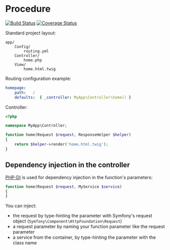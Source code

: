 # Procedure

[![Build Status](https://travis-ci.org/mnapoli/procedure.png?branch=master)](https://travis-ci.org/mnapoli/procedure) [![Coverage Status](https://coveralls.io/repos/mnapoli/procedure/badge.png)](https://coveralls.io/r/mnapoli/procedure)

Standard project layout:

```
app/
    Config/
        routing.yml
    Controller/
        home.php
    View/
        home.html.twig
```

Routing configuration example:

```yml
homepage:
    path:   /
    defaults:  { _controller: MyApp\Controller\home() }
```

Controller:

```php
<?php

namespace MyApp\Controller;

function home(Request $request, ResponseHelper $helper)
{
    return $helper->render('home.html.twig');
}
```

## Dependency injection in the controller

[PHP-DI](http://php-di.org/) is used for dependency injection in the function's parameters:

```php
function home(Request $request, MyService $service)
{
}
```

You can inject:

- the request by type-hinting the parameter with Symfony's request object (`Symfony\Component\HttpFoundation\Request`)
- a request parameter by naming your function parameter like the request parameter
- a service from the container, by type-hinting the parameter with the class name
